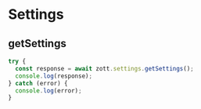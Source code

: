 # Settings

## getSettings

```javascript
try {
  const response = await zott.settings.getSettings();
  console.log(response);
} catch (error) {
  console.log(error);
}
```
